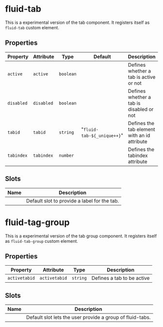 # fluid-tab

This is a experimental version of the tab component. It registers itself as
`fluid-tab` custom element.

## Properties

| Property   | Attribute  | Type      | Default                    | Description                                  |
| ---------- | ---------- | --------- | -------------------------- | -------------------------------------------- |
| `active`   | `active`   | `boolean` |                            | Defines whether a tab is active or not       |
| `disabled` | `disabled` | `boolean` |                            | Defines whether a tab is disabled or not     |
| `tabid`    | `tabid`    | `string`  | "`fluid-tab-${_unique++}`" | Defines the tab element with an id attribute |
| `tabindex` | `tabindex` | `number`  |                            | Defines the tabindex attribute               |

## Slots

| Name | Description                                  |
| ---- | -------------------------------------------- |
|      | Default slot to provide a label for the tab. |

# fluid-tag-group

This is a experimental version of the tab group component. It registers itself
as `fluid-tab-group` custom element.

## Properties

| Property      | Attribute     | Type     | Description                |
| ------------- | ------------- | -------- | -------------------------- |
| `activetabid` | `activetabid` | `string` | Defines a tab to be active |

## Slots

| Name | Description                                               |
| ---- | --------------------------------------------------------- |
|      | Default slot lets the user provide a group of fluid-tabs. |
